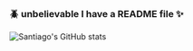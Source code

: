 ### 🪲 unbelievable I have a README file ✨ 
![Santiago's GitHub stats](https://github-readme-stats.vercel.app/api?username=sancg&show_icons=true&theme=gruvbox)
<!--
**sancg/sancg** is a ✨ _special_ ✨ repository because its `README.md` (this file) appears on your GitHub profile.

### All inbuilt themes
Repo [Git Stats](https://github.com/anuraghazra/github-readme-stats)
- GitHub readme stats comes with several built-in themes (e.g. dark, radical, merko, gruvbox, tokyonight, onedark, cobalt, synthwave, highcontrast, dracula).
Here are some ideas to get you started:

- 🔭 I’m currently working on ...
- 🌱 I’m currently learning ...
- 👯 I’m looking to collaborate on ...
- 🤔 I’m looking for help with ...
- 💬 Ask me about ...
- 📫 How to reach me: ...
- 😄 Pronouns: ...
- ⚡ Fun fact: ...
-->
